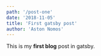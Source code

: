 ```yaml
---
path: '/post-one'
date: '2018-11-05'
title: 'First gatsby post'
author: 'Aston Nomos'
---
```


This is my **first blog** post in gatsby.
